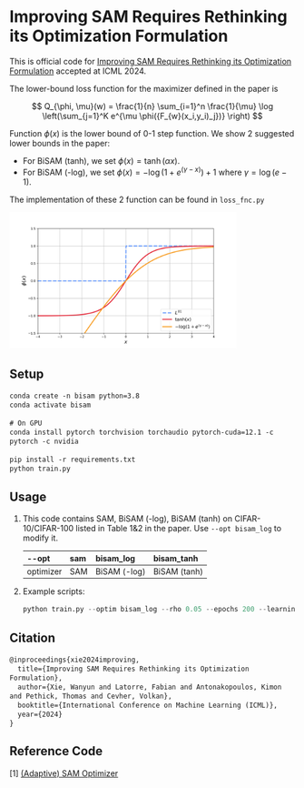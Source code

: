 # Improving SAM Requires Rethinking its Optimization Formulation

This is official code for [Improving SAM Requires Rethinking its Optimization Formulation](http://arxiv.org/abs/2407.12993) accepted at ICML 2024.

The lower-bound loss function for the maximizer defined in the paper is

$$  Q_{\phi, \mu}(w) = 
    \frac{1}{n} \sum_{i=1}^n \frac{1}{\mu} \log \left(\sum_{j=1}^K e^{\mu \phi({F_{w}(x_i,y_i)_j})} \right) 
$$

<!-- where $F_{w} (x_i, y_i)_j = f_{w} (x_i)_{j} - f_{w} (x_i) _{y_i}$. -->

<!-- where <p>$F_{w} (x_i, y_i)_j = f_{w} (x_i)_{j} - f_{w} (x_i)_{y_i}$</p> -->


Function $\phi(x)$ is the lower bound of 0-1 step function. We show 2 suggested lower bounds in the paper:
- For BiSAM (tanh), we set $\phi(x)=\tanh(\alpha x)$.
- For BiSAM (-log), we set $\phi(x) = -\log(1 + e^{(\gamma-x)}) + 1$ where $\gamma=\log(e-1)$.

The implementation of these 2 function can be found in `loss_fnc.py`

<!-- ![Plot of lower bounds.](./figs/tanh_softplus.png) -->

<img src="./figs/tanh_softplus.png" width="400">

## Setup

```
conda create -n bisam python=3.8
conda activate bisam

# On GPU
conda install pytorch torchvision torchaudio pytorch-cuda=12.1 -c pytorch -c nvidia

pip install -r requirements.txt
python train.py
```


## Usage

1. This code contains SAM, BiSAM (-log), BiSAM (tanh) on CIFAR-10/CIFAR-100 listed in Table 1&2 in the paper. Use `--opt bisam_log` to modify it.

    | --opt     | sam    | bisam_log     | bisam_tanh | 
    |-----------|--------|--------|--------|
    | optimizer | SAM    | BiSAM (-log)     | BiSAM (tanh)    | 
 

2. Example scripts:

    ```python
    python train.py --optim bisam_log --rho 0.05 --epochs 200 --learning_rate 0.1 --model resnet56 --dataset cifar10
    ```


## Citation
```
@inproceedings{xie2024improving,
  title={Improving SAM Requires Rethinking its Optimization Formulation},
  author={Xie, Wanyun and Latorre, Fabian and Antonakopoulos, Kimon and Pethick, Thomas and Cevher, Volkan},
  booktitle={International Conference on Machine Learning (ICML)},
  year={2024}
}
``` 

## Reference Code
[1] [(Adaptive) SAM Optimizer](https://github.com/davda54/sam/tree/main)
